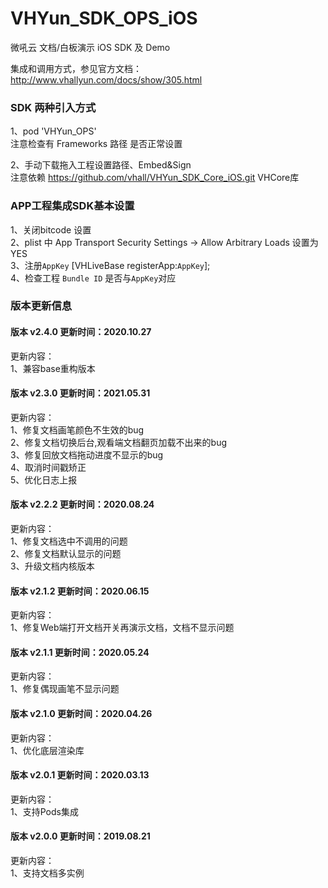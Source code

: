 # VHYun_SDK_OPS_iOS

微吼云 文档/白板演示 iOS SDK 及 Demo

集成和调用方式，参见官方文档：http://www.vhallyun.com/docs/show/305.html <br>

### SDK 两种引入方式
1、pod 'VHYun_OPS'<br>
注意检查有 Frameworks 路径 是否正常设置<br>

2、手动下载拖入工程设置路径、Embed&Sign<br>
注意依赖 https://github.com/vhall/VHYun_SDK_Core_iOS.git VHCore库<br>

### APP工程集成SDK基本设置
1、关闭bitcode 设置<br>
2、plist 中 App Transport Security Settings -> Allow Arbitrary Loads 设置为YES<br>
3、注册`AppKey`  [VHLiveBase registerApp:`AppKey`]; <br>
4、检查工程 `Bundle ID` 是否与`AppKey`对应 <br>


### 版本更新信息

#### 版本 v2.4.0 更新时间：2020.10.27
更新内容：<br>
1、兼容base重构版本<br>

#### 版本 v2.3.0 更新时间：2021.05.31
更新内容：<br>
1、修复文档画笔颜色不生效的bug<br>
2、修复文档切换后台,观看端文档翻页加载不出来的bug<br>
3、修复回放文档拖动进度不显示的bug<br>
4、取消时间戳矫正<br>
5、优化日志上报<br>

#### 版本 v2.2.2 更新时间：2020.08.24
更新内容：<br>
1、修复文档选中不调用的问题<br>
2、修复文档默认显示的问题<br>
3、升级文档内核版本<br>

#### 版本 v2.1.2 更新时间：2020.06.15
更新内容：<br>
1、修复Web端打开文档开关再演示文档，文档不显示问题<br>

#### 版本 v2.1.1 更新时间：2020.05.24
更新内容：<br>
1、修复偶现画笔不显示问题<br>

#### 版本 v2.1.0 更新时间：2020.04.26
更新内容：<br>
1、优化底层渲染库<br>

#### 版本 v2.0.1 更新时间：2020.03.13
更新内容：<br>
1、支持Pods集成<br>

#### 版本 v2.0.0 更新时间：2019.08.21
更新内容：<br>
1、支持文档多实例<br>
